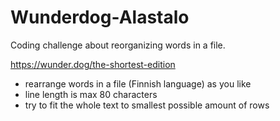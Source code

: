 # Wunderdog-Alastalo
Coding challenge about reorganizing words in a file.

https://wunder.dog/the-shortest-edition

- rearrange words in a file (Finnish language) as you like
- line length is max 80 characters
- try to fit the whole text to smallest possible amount of rows
